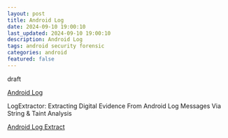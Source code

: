 ```yaml
---
layout: post
title: Android Log
date: 2024-09-10 19:00:10
last_updated: 2024-09-10 19:00:10
description: Android Log
tags: android security forensic
categories: android
featured: false
---
```


draft

[Android Log]:https://source.android.com/docs/core/tests/debug/understanding-logging?hl=de "https://source.android.com/docs/core/tests/debug/understanding-logging?hl=de"
[Android Log]

LogExtractor: Extracting Digital Evidence From Android Log Messages Via String & Taint Analysis

[Android Log Extract]:https://www.forensicfocus.com/webinars/logextractor-extracting-digital-evidence-from-android-log-messages-via-string-taint-analysis/ "https://www.forensicfocus.com/webinars/logextractor-extracting-digital-evidence-from-android-log-messages-via-string-taint-analysis/"
[Android Log Extract]



